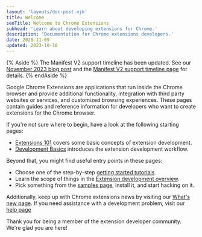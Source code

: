 ```yaml
---
layout: 'layouts/doc-post.njk'
title: Welcome
seoTitle: Welcome to Chrome Extensions
subhead: 'Learn about developing extensions for Chrome.'
description: 'Documentation for Chrome extensions developers.'
date: 2020-11-09
updated: 2023-10-18
---
```


{% Aside %}
The Manifest V2 support timeline has been updated. See our [November 2023 blog post](/blog/resuming-the-transition-to-mv3/) and the [Manifest V2 support timeline page](/docs/extensions/mv3/mv2-sunset/) for details.
{% endAside %}

Google Chrome Extensions are applications that run inside the Chrome browser and provide additional
functionality, integration with third party websites or services, and customized browsing
experiences. These pages contain guides and reference information for developers who want to
create extensions for the Chrome browser.

If you're not sure where to begin, have a look at the following starting pages:

- [Extensions 101][doc-ext-101] covers some basic concepts of extension development.
- [Development Basics][doc-dev-basics] introduces the extension development workflow.

Beyond that, you might find useful entry points in these pages:

- Choose one of the step-by-step [getting started tutorials][gs-tuts].
- Learn the scope of things in the [Extension development overview][doc-dev-overview].
- Pick something from the [samples page][gh-ext-samples], install it, and start hacking on it.

Additionally, keep up with Chrome extensions news by visiting our [What's new page][doc-whats-new]. If you need assistance with a development problem, visit our [help page][doc-get-help]

Thank you for being a member of the extension developer community. We're glad you are here!

[doc-dev-basics]: /docs/extensions/mv3/getstarted/development-basics
[doc-dev-overview]: /docs/extensions/mv3/devguide/
[doc-ext-101]: /docs/extensions/mv3/getstarted/extensions-101
[doc-mv2-sunset]: /docs/extensions/mv3/mv2-sunset
[doc-whats-new]: /docs/extensions/whatsnew
[doc-get-help]: /docs/extensions/gethelp
[gh-ext-samples]: /docs/extensions/samples/
[github-ext-doc]: https://github.com/GoogleChrome/developer.chrome.com
[gs-tuts]: /docs/extensions/mv3/getstarted/#tutorial
[migrate-to-mv3]: /docs/extensions/migrating/
[so-extension-tag]: https://stackoverflow.com/questions/tagged/google-chrome-extension
